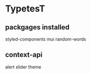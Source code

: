 # TypetesT

## packgages installed

styled-components
mui
random-words

## context-api

alert slider
theme
